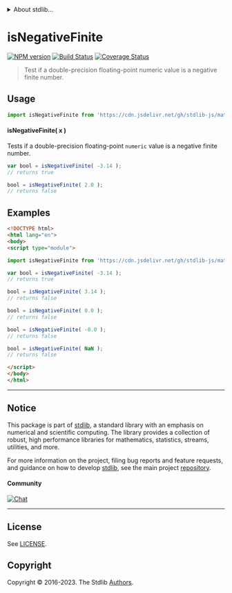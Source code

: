 <!--

@license Apache-2.0

Copyright (c) 2022 The Stdlib Authors.

Licensed under the Apache License, Version 2.0 (the "License");
you may not use this file except in compliance with the License.
You may obtain a copy of the License at

   http://www.apache.org/licenses/LICENSE-2.0

Unless required by applicable law or agreed to in writing, software
distributed under the License is distributed on an "AS IS" BASIS,
WITHOUT WARRANTIES OR CONDITIONS OF ANY KIND, either express or implied.
See the License for the specific language governing permissions and
limitations under the License.

-->


<details>
  <summary>
    About stdlib...
  </summary>
  <p>We believe in a future in which the web is a preferred environment for numerical computation. To help realize this future, we've built stdlib. stdlib is a standard library, with an emphasis on numerical and scientific computation, written in JavaScript (and C) for execution in browsers and in Node.js.</p>
  <p>The library is fully decomposable, being architected in such a way that you can swap out and mix and match APIs and functionality to cater to your exact preferences and use cases.</p>
  <p>When you use stdlib, you can be absolutely certain that you are using the most thorough, rigorous, well-written, studied, documented, tested, measured, and high-quality code out there.</p>
  <p>To join us in bringing numerical computing to the web, get started by checking us out on <a href="https://github.com/stdlib-js/stdlib">GitHub</a>, and please consider <a href="https://opencollective.com/stdlib">financially supporting stdlib</a>. We greatly appreciate your continued support!</p>
</details>

# isNegativeFinite

[![NPM version][npm-image]][npm-url] [![Build Status][test-image]][test-url] [![Coverage Status][coverage-image]][coverage-url] <!-- [![dependencies][dependencies-image]][dependencies-url] -->

> Test if a double-precision floating-point numeric value is a negative finite number.



<section class="usage">

## Usage

```javascript
import isNegativeFinite from 'https://cdn.jsdelivr.net/gh/stdlib-js/math-base-assert-is-negative-finite@esm/index.mjs';
```

#### isNegativeFinite( x )

Tests if a double-precision floating-point `numeric` value is a negative finite number.

```javascript
var bool = isNegativeFinite( -3.14 );
// returns true

bool = isNegativeFinite( 2.0 );
// returns false
```

</section>

<!-- /.usage -->

<section class="notes">

</section>

<!-- /.notes -->

<section class="examples">

## Examples

<!-- eslint no-undef: "error" -->

```html
<!DOCTYPE html>
<html lang="en">
<body>
<script type="module">

import isNegativeFinite from 'https://cdn.jsdelivr.net/gh/stdlib-js/math-base-assert-is-negative-finite@esm/index.mjs';

var bool = isNegativeFinite( -3.14 );
// returns true

bool = isNegativeFinite( 3.14 );
// returns false

bool = isNegativeFinite( 0.0 );
// returns false

bool = isNegativeFinite( -0.0 );
// returns false

bool = isNegativeFinite( NaN );
// returns false

</script>
</body>
</html>
```

</section>

<!-- /.examples -->

<!-- Section for related `stdlib` packages. Do not manually edit this section, as it is automatically populated. -->

<section class="related">

</section>

<!-- /.related -->

<!-- Section for all links. Make sure to keep an empty line after the `section` element and another before the `/section` close. -->


<section class="main-repo" >

* * *

## Notice

This package is part of [stdlib][stdlib], a standard library with an emphasis on numerical and scientific computing. The library provides a collection of robust, high performance libraries for mathematics, statistics, streams, utilities, and more.

For more information on the project, filing bug reports and feature requests, and guidance on how to develop [stdlib][stdlib], see the main project [repository][stdlib].

#### Community

[![Chat][chat-image]][chat-url]

---

## License

See [LICENSE][stdlib-license].


## Copyright

Copyright &copy; 2016-2023. The Stdlib [Authors][stdlib-authors].

</section>

<!-- /.stdlib -->

<!-- Section for all links. Make sure to keep an empty line after the `section` element and another before the `/section` close. -->

<section class="links">

[npm-image]: http://img.shields.io/npm/v/@stdlib/math-base-assert-is-negative-finite.svg
[npm-url]: https://npmjs.org/package/@stdlib/math-base-assert-is-negative-finite

[test-image]: https://github.com/stdlib-js/math-base-assert-is-negative-finite/actions/workflows/test.yml/badge.svg?branch=main
[test-url]: https://github.com/stdlib-js/math-base-assert-is-negative-finite/actions/workflows/test.yml?query=branch:main

[coverage-image]: https://img.shields.io/codecov/c/github/stdlib-js/math-base-assert-is-negative-finite/main.svg
[coverage-url]: https://codecov.io/github/stdlib-js/math-base-assert-is-negative-finite?branch=main

<!--

[dependencies-image]: https://img.shields.io/david/stdlib-js/math-base-assert-is-negative-finite.svg
[dependencies-url]: https://david-dm.org/stdlib-js/math-base-assert-is-negative-finite/main

-->

[chat-image]: https://img.shields.io/gitter/room/stdlib-js/stdlib.svg
[chat-url]: https://app.gitter.im/#/room/#stdlib-js_stdlib:gitter.im

[stdlib]: https://github.com/stdlib-js/stdlib

[stdlib-authors]: https://github.com/stdlib-js/stdlib/graphs/contributors

[umd]: https://github.com/umdjs/umd
[es-module]: https://developer.mozilla.org/en-US/docs/Web/JavaScript/Guide/Modules

[deno-url]: https://github.com/stdlib-js/math-base-assert-is-negative-finite/tree/deno
[umd-url]: https://github.com/stdlib-js/math-base-assert-is-negative-finite/tree/umd
[esm-url]: https://github.com/stdlib-js/math-base-assert-is-negative-finite/tree/esm
[branches-url]: https://github.com/stdlib-js/math-base-assert-is-negative-finite/blob/main/branches.md

[stdlib-license]: https://raw.githubusercontent.com/stdlib-js/math-base-assert-is-negative-finite/main/LICENSE

<!-- <related-links> -->

<!-- </related-links> -->

</section>

<!-- /.links -->
